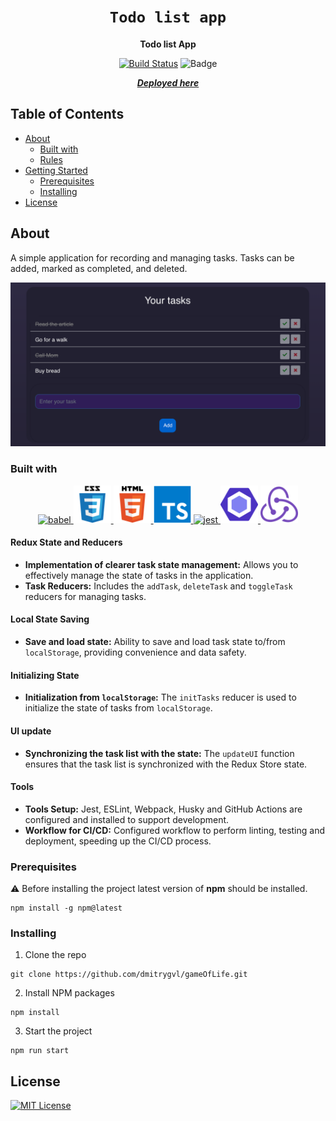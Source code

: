 <div align="center">
  <h1><code>Todo list app</code></h1>

<strong>Todo list App</strong>

  <p>
  <a href=""><img src="https://img.shields.io/azure-devops/build/rustwasm/gloo/6.svg?style=flat-square" alt="Build Status" /></a>
    <img alt="Badge" src="https://github.com/dmitrygvl/gameOfLife/actions/workflows/sanity-check.yml/badge.svg" />
  </p>

_**[Deployed here](https://dmitrygvl.github.io/gameOfLife/)**_

## </div>

## Table of Contents

- [About](#about)
  - [Built with](#built-with)
  - [Rules](#rules)
- [Getting Started](#getting-started)
  - [Prerequisites](#prerequisites)
  - [Installing](#installing)
- [License](#license)

## About <a name="about"></a>

A simple application for recording and managing tasks. Tasks can be added, marked as completed, and deleted.

<div align="center">
  <img alt="Todo app preview" src="./src/assets/img/preview.png">
</div>

### Built with <a name="built-with"></a>

<p align="center"><a href="https://babeljs.io/" target="_blank">
  <img src="https://www.vectorlogo.zone/logos/babeljs/babeljs-icon.svg" alt="babel" width="60" height="60"/> </a> <a href="https://www.w3schools.com/css/" target="_blank"> 
  <img src="https://raw.githubusercontent.com/devicons/devicon/master/icons/css3/css3-original-wordmark.svg" alt="css3" width="60" height="60"/> </a> <a href="https://git-scm.com/" target="_blank"> 
  <img src="https://raw.githubusercontent.com/devicons/devicon/master/icons/html5/html5-original-wordmark.svg" alt="html5" width="60" height="60"/> </a> <a href="https://www.typescriptlang.org/" target="_blank"> 
  <img src="https://raw.githubusercontent.com/devicons/devicon/master/icons/typescript/typescript-original.svg" alt="typescript" width="60" height="60"/> </a> <a href="https://jestjs.io" target="_blank"> 
  <img src="https://www.vectorlogo.zone/logos/jestjsio/jestjsio-icon.svg" alt="jest" width="60" height="60"/> </a> <a href="https://eslint.org/" target="_blank"> 
  <img src="https://raw.githubusercontent.com/devicons/devicon/master/icons/eslint/eslint-original.svg" alt="eslint" width="60" height="60"/> </a>
  <a href="https://redux.js.org" target="_blank"> 
  <img src="https://raw.githubusercontent.com/devicons/devicon/master/icons/redux/redux-original.svg" alt="redux" width="60" height="60"/> </a>
</p>

#### Redux State and Reducers

- **Implementation of clearer task state management:** Allows you to effectively manage the state of tasks in the application.
- **Task Reducers:** Includes the `addTask`, `deleteTask` and `toggleTask` reducers for managing tasks.

#### Local State Saving

- **Save and load state:** Ability to save and load task state to/from `localStorage`, providing convenience and data safety.

#### Initializing State

- **Initialization from `localStorage`:** The `initTasks` reducer is used to initialize the state of tasks from `localStorage`.

#### UI update

- **Synchronizing the task list with the state:** The `updateUI` function ensures that the task list is synchronized with the Redux Store state.

#### Tools

- **Tools Setup:** Jest, ESLint, Webpack, Husky and GitHub Actions are configured and installed to support development.
- **Workflow for CI/CD:** Configured workflow to perform linting, testing and deployment, speeding up the CI/CD process.

### Prerequisites <a name="prerequisites"></a>

:warning: Before installing the project latest version of **npm** should be installed.

```
npm install -g npm@latest
```

### Installing <a name="installing"></a>

1. Clone the repo

```
git clone https://github.com/dmitrygvl/gameOfLife.git
```

2. Install NPM packages

```
npm install
```

3. Start the project

```
npm run start
```

## License <a name="license"></a>

[![MIT License][license-shield]][license-url]

[license-url]: https://github.com/othneildrew/Best-README-Template/blob/master/LICENSE.txt
[license-shield]: https://img.shields.io/github/license/othneildrew/Best-README-Template.svg?style=for-the-badge
